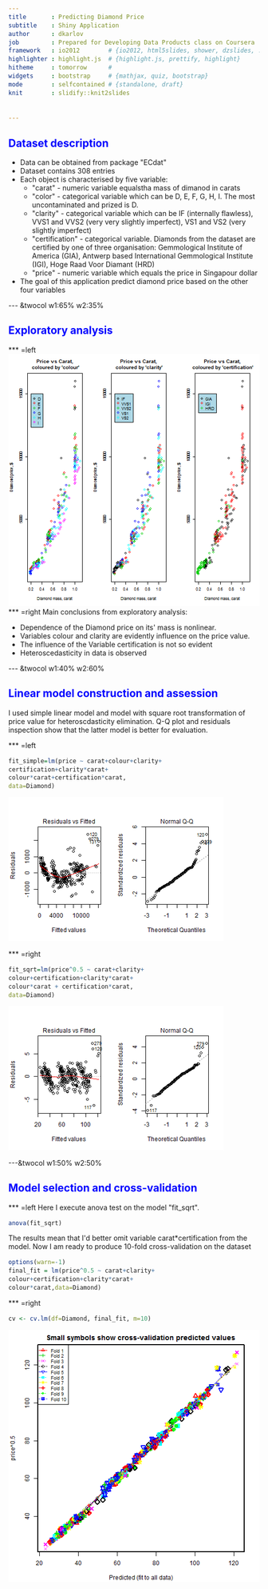 ```yaml
---
title       : Predicting Diamond Price 
subtitle    : Shiny Application
author      : dkarlov
job         : Prepared for Developing Data Products class on Coursera
framework   : io2012        # {io2012, html5slides, shower, dzslides, ...}
highlighter : highlight.js  # {highlight.js, prettify, highlight}
hitheme     : tomorrow      # 
widgets     : bootstrap     # {mathjax, quiz, bootstrap}
mode        : selfcontained # {standalone, draft}
knit        : slidify::knit2slides


---
```


## <span style="color:blue">Dataset description</span>

- Data can be obtained from package "ECdat"
- Dataset contains 308 entries
- Each object is characterised by five variable:
  + "carat" - numeric variable equalstha mass of dimanod in carats 
  + "color" - categorical variable which can be D, E, F, G, H, I. The most uncontaminated and prized is D.
  + "clarity" - categorical variable which can be IF (internally flawless), VVS1 and VVS2 (very very slightly imperfect), VS1 and VS2 (very slightly imperfect)
  + "certification" - categorical variable. Diamonds from the dataset are certified by one of three organisation: Gemmological Institute of America (GIA), Antwerp based International Gemmological Institute (IGI), Hoge Raad Voor Diamant (HRD)
  + "price" - numeric variable which equals the price in Singapour dollar 
- The goal of this application predict diamond price based on the other four variables

--- &twocol w1:65% w2:35%

## <span style="color:blue">Exploratory analysis</span>

*** =left
![plot of chunk unnamed-chunk-1](assets/fig/unnamed-chunk-1-1.png) 
*** =right
Main conclusions from exploratory analysis:
- Dependence of the Diamond price on its' mass is nonlinear.
- Variables colour and clarity are evidently influence on the price value.
- The influence of the Variable certification is not so evident
- Heteroscedasticity in data is observed


--- &twocol w1:40% w2:60%

## <span style="color:blue">Linear model construction and assession</span>
I used simple linear model and model with square root transformation of price value for heteroscdasticity elimination.
Q-Q plot and residuals inspection show that the latter model is better for evaluation. 

*** =left

```r
fit_simple=lm(price ~ carat+colour+clarity+ 
certification+clarity*carat+ 
colour*carat+certification*carat,
data=Diamond)
```
![plot of chunk unnamed-chunk-3](assets/fig/unnamed-chunk-3-1.png) 


*** =right


```r
fit_sqrt=lm(price^0.5 ~ carat+clarity+
colour+certification+clarity*carat+ 
colour*carat + certification*carat,
data=Diamond)
```
![plot of chunk unnamed-chunk-5](assets/fig/unnamed-chunk-5-1.png) 

---&twocol w1:50% w2:50%

## <span style="color:blue">Model selection and cross-validation</span> 
*** =left
Here I execute anova test on the model "fit_sqrt".

```r
anova(fit_sqrt)
```
The results mean that I'd better omit variable carat*certification from the model.
Now I am ready to produce 10-fold cross-validation on the dataset

```r
options(warn=-1)
final_fit = lm(price^0.5 ~ carat+clarity+
colour+certification+clarity*carat+
colour*carat,data=Diamond)
```
*** =right

```r
cv <- cv.lm(df=Diamond, final_fit, m=10)
```

![plot of chunk unnamed-chunk-8](assets/fig/unnamed-chunk-8-1.png) 
 

 












